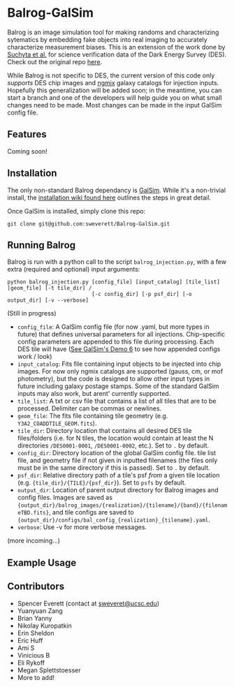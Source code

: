 # Balrog-GalSim

Balrog is an image simulation tool for making randoms and characterizing sytematics by embedding fake objects into real imaging to accurately characterize measurement biases. This is an extension of the work done by [Suchyta et al.](https://arxiv.org/abs/1507.08336) for science verification data of the Dark Energy Survey (DES). Check out the original repo [here](https://github.com/emhuff/Balrog).

While Balrog is not specific to DES, the current version of this code only *supports* DES chip images and [ngmix](https://github.com/esheldon/ngmix) galaxy catalogs for injection inputs. Hopefully this generalization will be added soon; in the meantime, you can start a branch and one of the developers will help guide you on what small changes need to be made. Most changes can be made in the input GalSim config file.

## Features

Coming soon!

## Installation

The only non-standard Balrog dependancy is [GalSim](https://github.com/GalSim-developers/GalSim). While it's a non-trivial install, the [installation wiki found here](https://github.com/GalSim-developers/GalSim/blob/master/INSTALL.md) outlines the steps in great detail.

Once GalSim is installed, simply clone this repo:

```
git clone git@github.com:sweverett/Balrog-GalSim.git
```

## Running Balrog

Balrog is run with a python call to the script `balrog_injection.py`, with a few extra (required and optional) input arguments:

```
python balrog_injection.py [config_file] [input_catalog] [tile_list] [geom_file] [-t tile_dir] / 
                           [-c config_dir] [-p psf_dir] [-o output_dir] [-v --verbose]

```
(Still in progress)

* `config_file`: A GalSim config file (for now .yaml, but more types in future) that defines universal parameters for all injections. Chip-specific config parameters are appended to this file during processing. Each DES tile will have  ([See GalSim's Demo 6](https://github.com/GalSim-developers/GalSim/blob/master/examples/demo6.yaml) to see how appended configs work / look)
* `input_catalog`: Fits file containing input objects to be injected into chip images. For now only ngmix catalogs are supported (gauss, cm, or mof photometry), but the code is designed to allow other input types in future including galaxy postage stamps. Some of the standard GalSim inputs may also work, but arent' currently supported.
* `tile_list`: A txt or csv file that contains a list of all tiles that are to be processed. Delimiter can be commas or newlines.
* `geom_file`: The fits file containing tile geometry (e.g. `Y3A2_COADDTILE_GEOM.fits`).
* `tile_dir`: Directory location that contains all desired DES tile files/folders (i.e. for N tiles, the location would contain at least the N directories `/DES0001-0001`, `/DES0001-0002`, etc.). Set to `.` by default.
* `config_dir`: Directory location of the global GalSim config file. tile list file, and geometry file if not given in inputted filenames (the files only must be in the same directory if this is passed). Set to `.` by default.
* `psf_dir`: Relative directory path of a tile's psf *from* a given tile location (e.g. `{tile_dir}/{TILE}/{psf_dir}`). Set to `psfs` by default.
* `output_dir`: Location of parent output directory for Balrog images and config files. Images are saved as `{output_dir}/balrog_images/{realization}/{tilename}/{band}/{filenameTBD.fits}`, and tile configs are saved to `{output_dir}/configs/bal_config_{realization}_{tilename}.yaml`.
* `verbose`: Use -v for more verbose messages.

(more incoming...)

## Example Usage

## Contributors

* Spencer Everett (contact at sweveret@ucsc.edu)
* Yuanyuan Zang
* Brian Yanny
* Nikolay Kuropatkin
* Erin Sheldon
* Eric Huff
* Ami S
* Vinicious B
* Eli Rykoff
* Megan Splettstoesser
* More to add!
